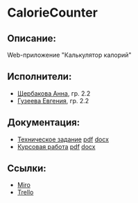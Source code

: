 # CalorieCounter
## Описание:
Web-приложение "Калькулятор калорий"
## Исполнители:
* [Щербакова Анна](https://github.com/AnnaShherbakova), гр. 2.2
* [Гузеева Евгения](https://github.com/GuzeevaEvgenia), гр. 2.2
## Документация:
* [Техническое задание](https://docs.google.com/document/d/16PXZ8UDE5yjGe_SmwdVw_LmjTZnD81_mIYBpmVfr4Wc/edit?usp=sharing) [pdf](https://drive.google.com/file/d/1KJQtzDjhRXQQgbKQyHJ6XviDbw32VsPg/view?usp=sharing) [docx](https://drive.google.com/file/d/1ZAVK7kLfLuZpU75oQQlmlQZnL6rgldz6/view?usp=sharing)
* [Курсовая работа](https://docs.google.com/document/d/1Igfn-3fAdCo9y9V3UXfY_aOh6wlUsvp46GYZUr9ekwE/edit?usp=sharing) [pdf](https://drive.google.com/file/d/1drTV04jkCTvJarAXywlgDlmhyDdh6yaQ/view?usp=sharing) [docx](https://drive.google.com/file/d/1Wp0-ZO1RbTQ-hZYM7tbMKy2_bz2ZGx-k/view?usp=sharing)
## Ссылки:
* [Miro](https://miro.com/app/board/o9J_kvYRfT4=/)
* [Trello](https://trello.com/b/cbvrd0IZ/калькулятор-калорий)
